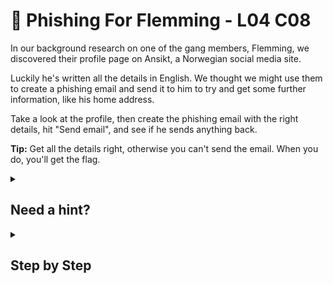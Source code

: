 # 🐶 Phishing For Flemming - L04 C08

In our background research on one of the gang members, Flemming, we discovered their profile page on Ansikt, a Norwegian social media site.

Luckily he's written all the details in English. We thought we might use them to create a phishing email and send it to him to try and get some further information, like his home address.

Take a look at the profile, then create the phishing email with the right details, hit "Send email", and see if he sends anything back.

**Tip:** Get all the details right, otherwise you can't send the email. When you do, you'll get the flag.

<details><summary>

## Need a hint?</summary>

> 💡 Hint: Flemming has been very forthcoming on his profile page, leaving lots of information about himself. You just need to find the specific information we're planning to use in the phishing email, fill in the gaps and hit "send".

</details>

<details><summary>

## Step by Step</summary>

- Simply reading the website provided will get you all the necessary answers to fill the blanks in the "Email" section on the left of the screen.
- Answers are as follows:

- **Valerie**
- **C**
- **Seaview**

- **Trondheim**
- **R**

- **June**
- **Barneys**

![picture of filled out form](/assets/phishingforflemming1.png)

</details>

